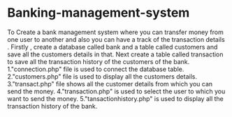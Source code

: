 # Banking-management-system
To Create a bank management system where you can transfer money from one user to another and also you can have a track of the transaction details .
Firstly , create a database called bank and a table called customers and save all the customers details in that.
Next create a table called transaction to save all the transaction history of the customers of the bank.
1."connection.php" file is used to connect the database table.
2."customers.php" file is used to display all the customers details.
3."transact.php" file shows all the customer details from which you can send the money.
4."transaction.php" is used to select the user to which you want to send the money.
5."tansactionhistory.php" is used to display all the transaction history of the bank.
